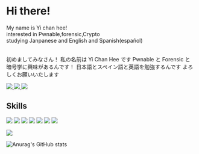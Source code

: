 <h1>Hi there!</h1>
My name is Yi chan hee! <br>
interested in Pwnable,forensic,Crypto <br>
studying Janpanese and English and Spanish(español) <br><br>

初めましてみなさん！
私の名前は Yi Chan Hee です
Pwnable と Forensic と 暗号学に興味があるんです！
日本語とスペイン語と英語を勉強するんです
よろしくお願いいたします


<a href="https://www.notion.so/Who-am-I-baac3cfaf0624e279f048d79ca61f5ea" target="_blank"> <img src="https://img.shields.io/badge/Notions-black?style=flat-square&logo=Notion&logoColor=white"/> </a> <a href="https://www.facebook.com/profile.php?id=100008234440072" target="_blank"> <img src="https://img.shields.io/badge/Facebook-blue?style=flat-square&logo=Facebook&logoColor=white"/> <a href="https://www.instagram.com/ch4n_h33/" target="_blank"> <img src="https://img.shields.io/badge/Instagram-E4405F?style=flat-square&logo=Instagram&logoColor=white"/> </a>

<h2>Skills</h2>

<img src="https://img.shields.io/badge/Python-blue?style=flat-square&logo=Python&logoColor=white"/> <img src="https://img.shields.io/badge/linux-FCC624?style=flat-square&logo=Linux&logoColor=black"/> <img src="https://img.shields.io/badge/C-violet?style=flat-square&logo=C&logoColor=white"/> <img src="https://img.shields.io/badge/Kali-557c94?style=flat-square&logo=KailiLinux&logoColor=white"/> <img src="https://img.shields.io/badge/Assembly-88AAC?style=flat-square&logo=AssemblyScript&logoColor=white"/> <img src="https://img.shields.io/badge/Windows Terminal-4D4DAD?style=flat-square&logo=Windows Terminal&logoColor=white"/> <img src="https://img.shields.io/badge/Lenovo-gray?style=flat-square&logo=Lenovo&logoColor=white"/>

<img src="https://img.shields.io/badge/Ubuntu-E95420?style=flat-square&logo=Ubuntu&logoColor=white"/>

![Anurag's GitHub stats](https://github-readme-stats.vercel.app/api?username=Ch4nh33&show_icons=true&theme=graywhite)
